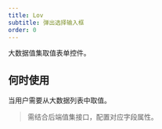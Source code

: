 ```yaml
---
title: Lov
subtitle: 弹出选择输入框
order: 0
---
```


大数据值集取值表单控件。

## 何时使用

当用户需要从大数据列表中取值。

> 需结合后端值集接口，配置对应字段属性。
